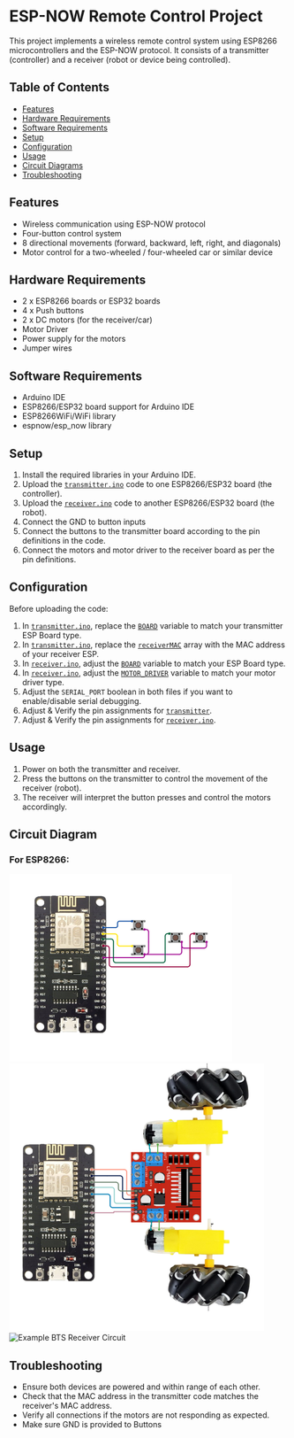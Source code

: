 # ESP-NOW Remote Control Project

This project implements a wireless remote control system using ESP8266 microcontrollers and the ESP-NOW protocol. It consists of a transmitter (controller) and a receiver (robot or device being controlled).

## Table of Contents

- [Features](#features)
- [Hardware Requirements](#hardware-requirements)
- [Software Requirements](#software-requirements)
- [Setup](#setup)
- [Configuration](#configuration)
- [Usage](#usage)
- [Circuit Diagrams](#circuit-diagram)
- [Troubleshooting](#troubleshooting)

## Features

- Wireless communication using ESP-NOW protocol
- Four-button control system
- 8 directional movements (forward, backward, left, right, and diagonals)
- Motor control for a two-wheeled / four-wheeled car or similar device

## Hardware Requirements

- 2 x ESP8266 boards or ESP32 boards
- 4 x Push buttons
- 2 x DC motors (for the receiver/car)
- Motor Driver
- Power supply for the motors
- Jumper wires

## Software Requirements

- Arduino IDE
- ESP8266/ESP32 board support for Arduino IDE
- ESP8266WiFi/WiFi library
- espnow/esp_now library

## Setup

1. Install the required libraries in your Arduino IDE.
2. Upload the [`transmitter.ino`](transmitter/transmitter.ino) code to one ESP8266/ESP32 board (the controller).
3. Upload the [`receiver.ino`](receiver/receiver.ino) code to another ESP8266/ESP32 board (the robot).
4. Connect the GND to button inputs
5. Connect the buttons to the transmitter board according to the pin definitions in the code.
6. Connect the motors and motor driver to the receiver board as per the pin definitions.

## Configuration

Before uploading the code:

1. In [`transmitter.ino`](transmitter/transmitter.ino), replace the [`BOARD`](transmitter/transmitter.ino#L13) variable to match your transmitter ESP Board type.
2. In [`transmitter.ino`](transmitter/transmitter.ino), replace the [`receiverMAC`](transmitter/transmitter.ino#L32) array with the MAC address of your receiver ESP.
3. In [`receiver.ino`](receiver/receiver.ino), adjust the [`BOARD`](receiver/receiver.ino#L17) variable to match your ESP Board type.
4. In [`receiver.ino`](receiver/receiver.ino), adjust the [`MOTOR_DRIVER`](receiver/receiver.ino#L18) variable to match your motor driver type.
5. Adjust the `SERIAL_PORT` boolean in both files if you want to enable/disable serial debugging.
6. Adjust & Verify the pin assignments for [`transmitter`](transmitter/transmitter.ino#L40-L48).
7. Adjust & Verify the pin assignments for [`receiver.ino`](receiver/receiver.ino#L36-L62).

## Usage

1. Power on both the transmitter and receiver.
2. Press the buttons on the transmitter to control the movement of the receiver (robot).
3. The receiver will interpret the button presses and control the motors accordingly.

## Circuit Diagram

### For ESP8266:

![Example Transmitter Circuit](circuit/transmitter.png)
![Example L298N Receiver Circuit](circuit/L298N.png)
![Example BTS Receiver Circuit](circuit/BTS.png)

## Troubleshooting

- Ensure both devices are powered and within range of each other.
- Check that the MAC address in the transmitter code matches the receiver's MAC address.
- Verify all connections if the motors are not responding as expected.
- Make sure GND is provided to Buttons
